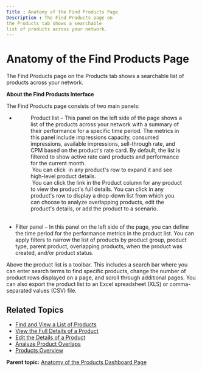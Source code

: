 ```yaml
---
Title : Anatomy of the Find Products Page
Description : The Find Products page on
the Products tab shows a searchable
list of products across your network.
---
```



# Anatomy of the Find Products Page



The Find Products page on
the Products tab shows a searchable
list of products across your network.

**About the Find Products Interface**

The Find Products page consists of two main panels:

- <figure class="fig fignone">
  <p>Product list – This panel on the left side of the page shows a list
  of the products across your network with a summary of their performance
  for a specific time period. The metrics in this panel include
  impressions capacity, consumed impressions, available impressions,
  sell-through rate, and CPM based on the product's rate card. By default,
  the list is filtered to show active rate card products and performance
  for the current month.<br />
   You can click  in any product's row to expand it and see high-level
  product details.<br />
   You can click the link in the <span
  class="keyword wintitle">Product column for any product to view
  the product's full details. You can click in any product's row to
  display a drop-down list from which you can choose to analyze
  overlapping products, edit the product's details, or add the product to
  a scenario.<br />
  <br />
  </p>
  </figure>

- Filter panel – In this panel on the left side of the page, you can
  define the time period for the performance metrics in the product
  list. You can apply filters to narrow the list of products by product
  group, product type, parent product, overlapping products, when the
  product was created, and/or product status.

Above the product list is a toolbar. This includes a search bar where
you can enter search terms to find specific products, change the number
of product rows displayed on a page, and scroll through additional
pages. You can also export the product list to an Excel spreadsheet
(XLS) or comma-separated values (CSV) file.

<div id="ID-00000ef8__section_dtv_ndw_mwb" >

## Related Topics



- <a href="find-and-view-a-list-of-products.html" class="xref">Find and
  View a List of Products</a>
- <a href="view-the-full-details-of-a-product.html" class="xref">View the
  Full Details of a Product</a>
- <a href="edit-the-details-of-a-product.html" class="xref">Edit the
  Details of a Product</a>
- <a href="analyze-product-overlaps.html" class="xref">Analyze Product
  Overlaps</a>
- <a href="products-overview.html" class="xref">Products Overview</a>



<div class="familylinks">

<div class="parentlink">

**Parent topic:**
<a href="../topics/anatomy-of-the-products-dashboard-page.html"
class="link">Anatomy of the Products Dashboard Page</a>






